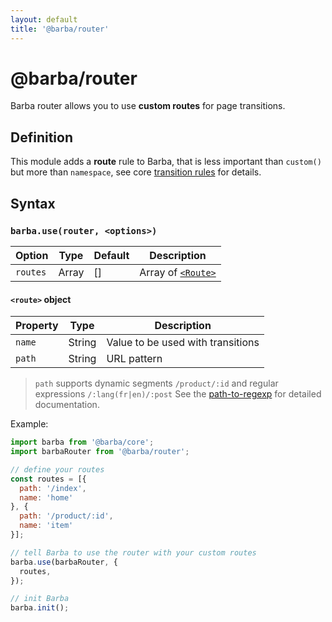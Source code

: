 ```yaml
---
layout: default
title: '@barba/router'
---
```


# @barba/router

Barba router allows you to use **custom routes** for page transitions.

## Definition

This module adds a __route__ rule to Barba, that is less important than `custom()` but more than `namespace`, see core [transition rules](core.md#rules) for details.

## Syntax

### `barba.use(router, <options>)`

| Option   | Type  | Default | Description                         |
| -------- | ----- | ------- | ----------------------------------- |
| `routes` | Array | []      | Array of [`<Route>`](#route-object) |

#### `<route>` object

| Property | Type   | Description                       |
| -------- | ------ | --------------------------------- |
| `name`   | String | Value to be used with transitions |
| `path`   | String | URL pattern                       |

> `path` supports dynamic segments `/product/:id` and regular expressions `/:lang(fr|en)/:post`
> See the [path-to-regexp](https://github.com/pillarjs/path-to-regexp) for detailed documentation.

Example:

```js
import barba from '@barba/core';
import barbaRouter from '@barba/router';

// define your routes
const routes = [{
  path: '/index',
  name: 'home'
}, {
  path: '/product/:id',
  name: 'item'
}];

// tell Barba to use the router with your custom routes
barba.use(barbaRouter, {
  routes,
});

// init Barba
barba.init();
```
